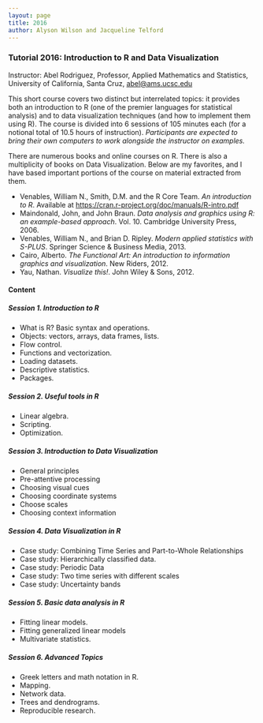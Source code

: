 ```yaml
---
layout: page
title: 2016
author: Alyson Wilson and Jacqueline Telford
---
```

				
### Tutorial 2016: Introduction to R and Data Visualization
Instructor: Abel Rodriguez, Professor, Applied Mathematics and Statistics, University of California, Santa Cruz, abel@ams.ucsc.edu

This short course covers two distinct but interrelated topics: it provides both an introduction to R (one of the premier languages for statistical analysis) 
and to data visualization techniques (and how to implement them using R).  The course is divided into 6 sessions of 105 minutes each (for a notional total of 
10.5 hours of instruction). <i>Participants are expected to bring their own computers to work alongside the instructor on examples.</i>
					
There are numerous books and online courses on R.  There is also a multiplicity of books on Data Visualization.  Below are my favorites, and I have based 
important portions of the course on material extracted from them.
* Venables, William N., Smith, D.M. and the R Core Team.  <i>An introduction to R</i>.  Available at <a href="https://cran.r-project.org/doc/manuals/R-intro.pdf">https://cran.r-project.org/doc/manuals/R-intro.pdf</a>
* Maindonald, John, and John Braun. <i>Data analysis and graphics using R: an example-based approach</i>. Vol. 10. Cambridge University Press, 2006.
* Venables, William N., and Brian D. Ripley. <i>Modern applied statistics with S-PLUS</i>. Springer Science & Business Media, 2013.
* Cairo, Alberto. <i>The Functional Art: An introduction to information graphics and visualization</i>. New Riders, 2012.
* Yau, Nathan. <i>Visualize this!</i>. John Wiley & Sons, 2012.

#### Content
##### Session 1. Introduction to R
* What is R?  Basic syntax and operations.
* Objects:  vectors, arrays, data frames, lists.
* Flow control.
* Functions and vectorization.
* Loading datasets.
* Descriptive statistics.
* Packages.

##### Session 2. Useful tools in R
* Linear algebra.
* Scripting.
* Optimization.
	
##### Session 3.  Introduction to Data Visualization
* General principles
* Pre-attentive processing
* Choosing visual cues
* Choosing coordinate systems
* Choose scales
* Choosing context information
	
##### Session 4.  Data Visualization in R
* Case study:  Combining Time Series and Part-to-Whole Relationships
* Case study:  Hierarchically classified data.
* Case study:  Periodic Data
* Case study:  Two time series with different scales
* Case study:  Uncertainty bands

##### Session 5.  Basic data analysis in R
* Fitting linear models.
* Fitting generalized linear models
* Multivariate statistics.

##### Session 6.  Advanced Topics
* Greek letters and math notation in R.
* Mapping.
* Network data.
* Trees and dendrograms.
* Reproducible research.
				
